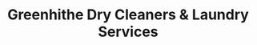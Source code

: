 ---
title: "Greenhithe Dry Cleaners & Laundry Services"
url: /greenhithe/greenhithe-dry-cleaners-and-laundry-services/
shop: laundry
---